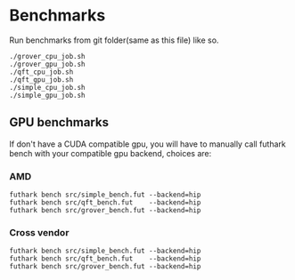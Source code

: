 # Benchmarks
Run benchmarks from git folder(same as this file) like so.
```
./grover_cpu_job.sh
./grover_gpu_job.sh
./qft_cpu_job.sh
./qft_gpu_job.sh
./simple_cpu_job.sh
./simple_gpu_job.sh
```

## GPU benchmarks
If don't have a CUDA compatible gpu,
you will have to manually call futhark bench with your compatible gpu backend,
choices are:

### AMD
```
futhark bench src/simple_bench.fut --backend=hip
futhark bench src/qft_bench.fut    --backend=hip
futhark bench src/grover_bench.fut --backend=hip
```

### Cross vendor
```
futhark bench src/simple_bench.fut --backend=hip
futhark bench src/qft_bench.fut    --backend=hip
futhark bench src/grover_bench.fut --backend=hip
```
